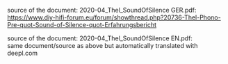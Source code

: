 source of the document: 2020-04_Thel_SoundOfSilence GER.pdf:  
https://www.diy-hifi-forum.eu/forum/showthread.php?20736-Thel-Phono-Pre-quot-Sound-of-Silence-quot-Erfahrungsbericht  

source of the document: 2020-04_Thel_SoundOfSilence EN.pdf:  
same document/source as above but automatically translated with deepl.com  

